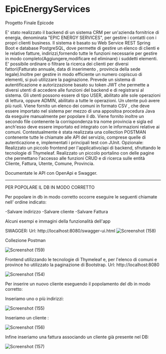 # EpicEnergyServices
 Progetto Finale Epicode
 
 E' stato realizzato il backend di un sistema CRM per un'azienda fornitrice di energia, denominata "EPIC ENERGY SERVICES", per gestire i contatti con i propri clienti business.
Il sistema è basato su Web Service REST Spring Boot e database PostgreSQL, dove permette di gestire un elenco di clienti e le relative fatture, indirizzi,fornendo tutte le funzioni necessarie per gestire in modo completo(Aggiungere,modificare ed eliminare) i suddetti elementi. E' possibile ordinare o filtrare la ricerca dei clienti per diversi fattori(Fatturato annuale, data di inserimento , provincia della sede legale).Inoltre per gestire in modo efficiente un numero copiscuo di elementi, si può utilizzare la paginazione.
Prevede un sistema di autentificazione e autorizzazione basato su token JWT che permette a diversi utenti di accedere alle funzioni del backend e di registrarsi al sistema. Gli utenti possono essere di tipo USER, abilitato alle sole operazioni di lettura, oppure ADMIN, abilitato a tutte le operazioni. Un utente può avere più ruoli. 
Viene fornito un elenco dei comuni in formato CSV , che deve essere importato nel sistema per mezzo di una appositoa procedura Java da eseguire manualmente per popolare il db. Viene fornito inoltre un secondo file contenente la corrispondenza tra nome provincia e sigla ed anch'esso deve essere importato ed integrato con le informazioni relative ai comuni.
Contestualmente è stata realizzata una collection POSTMAN contenente tutte le chiamate alle API del servizio, comprese quelle di autenticazione e, implementati i principali test con JUnit.
Opzionale: 
 Realizzato un piccolo frontend per l'applicativo/api di backend, sfruttando le tecnologie di Thymeleaf. Realizzato un piccolo portalino con delle pagine che permettano l'accesso alle funzioni CRUD e di ricerca sulle entità Cliente, Fattura, Utente, Comune, Provincia.



Documentate le API con OpenApi e Swagger.

-------------------------------------------------
PER POPOLARE IL DB IN MODO CORRETTO

Per popolare in db in modo corretto occorre eseguire le seguenti chiamate nell' ordine indicato:

-Salvare indirizzo
-Salvare cliente
-Salvare Fattura

Alcuni esempi e immagini della funzionalità dell'app

SWAGGER:
Url: http://localhost:8080/swagger-ui.html
![Screenshot (158)](https://user-images.githubusercontent.com/98736298/159686252-7c9c68ae-20ab-444f-8e32-93ea8d3cbc14.png)


Collezione Postman 

![Screenshot (159)](https://user-images.githubusercontent.com/98736298/159686594-d7afa6b3-bd49-4c2b-866a-8c1b7211f3d9.png)

Frontend utilizzando le tecnologie di Thymeleaf e, per l'elenco di comuni e province ho utilizzato la paginazione di Bootstrap.
Url: http://localhost:8080 

![Screenshot (154)](https://user-images.githubusercontent.com/98736298/159687205-935e1d94-3001-49a1-9b74-652b863a7698.png)

Per inserire un nuovo cliente eseguendo il popolamento del db in modo corretto:

Inseriamo uno o più indirizzi:

![Screenshot (155)](https://user-images.githubusercontent.com/98736298/159687522-34ff7b84-ad56-4e08-a2bf-94e26a3f17ba.png)

Inseriamo un cliente :

![Screenshot (156)](https://user-images.githubusercontent.com/98736298/159687644-64d470d6-721c-48fd-8288-891381a01b66.png)

Infine inseriamo una fattura associando un cliente già presente nel DB:

![Screenshot (157)](https://user-images.githubusercontent.com/98736298/159687754-42b3c6dc-6d26-4866-b5b2-51eca3f75672.png)














 



